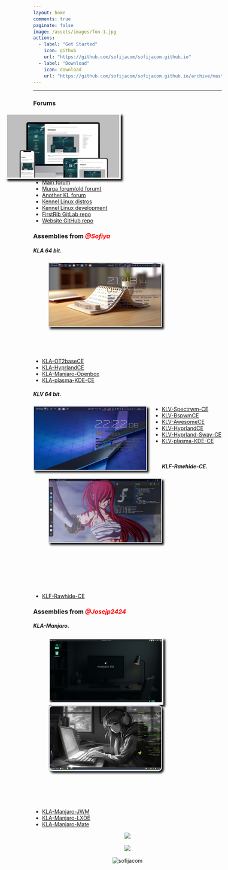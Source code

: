 ```yaml
---
layout: home
comments: true
paginate: false
image: /assets/images/fon-1.jpg
actions:
  - label: "Get Started"
    icon: github
    url: "https://github.com/sofijacom/sofijacom.github.io"
  - label: "Download"
    icon: download
    url: "https://github.com/sofijacom/sofijacom.github.io/archive/master.zip"
---
```



<hr>

<h3>Forums</h3>
<img src="/assets/web/forums.jpeg" class="morph pic" alt="forum" style="float: right; margin-right: 270px; width: 300px;">
<ul class="podcast-links">
  <li><a href="https://forum.puppylinux.com/viewforum.php?f=228" title="">Main forum</a></li>
  <li><a href="https://oldforum.puppylinux.com/index.php" title="">Murga forum(old forum)</a></li>	
  <li><a href="https://kennel-linux.rockedge.org/" title="">Another KL forum</a></li>
  <li><a href="https://forum.puppylinux.com/viewforum.php?f=231" title="">Kennel Linux distros</a></li>
  <li><a href="https://forum.puppylinux.com/viewforum.php?f=194" title="">Kennel Linux development</a></li>
  <li><a href="https://gitlab.com/firstrib/firstrib" title="">FirstRib GitLab repo</a></li>
  <li><a href="https://github.com/sofijacom/sofijacom.github.io" title="">Website GitHub repo</a></li>  	
</ul>

<!-- <img src="/assets/img/line.png" alt="line"> -->

<h3>Assemblies from <span style="color:#ff0000;font-style:italic;font-weight:700;font-size:16px">@Sofiya</span></h3>
<h5>KLA 64 bit.</h5>
<figure style="width: 300px; margin-right: 40px;" class="align-left">
  <img src="/assets/img/KLA.jpg" class="easy-zoom-effect pics" alt="kla">	
</figure>
<br><br><br>
<ul>
  <li><a href="https://github.com/sofijacom/KLA-OT2baseCE" title="">KLA-OT2baseCE</a></li>
  <li><a href="https://github.com/sofijacom/KLA-Hyprland" title="">KLA-HyprlandCE</a></li>
  <li><a href="https://github.com/sofijacom/KLA-Manjaro-Openbox" title="">KLA-Manjaro-Openbox</a></li>
  <li><a href="https://github.com/sofijacom/KLA-plasma-KDE-CE" title="">KLA-plasma-KDE-CE</a></li>	
</ul>


<h5>KLV 64 bit.</h5>
<img src="/assets/img/KLV.png" class="easy-zoom-effect pics" alt="klv" style="float: left; margin-right: 40px; width: 300px;">
<ul>
  <li><a href="https://github.com/sofijacom/KLV-Spectrwm-CE" title="">KLV-Spectrwm-CE</a></li>
  <li><a href="https://github.com/sofijacom/KLV-BspwmCE" title="">KLV-BspwmCE</a></li>
  <li><a href="https://github.com/sofijacom/KLV-AwesomeCE" title="">KLV-AwesomeCE</a></li>
  <li><a href="https://github.com/sofijacom/KLV-HyprlandCE" title="">KLV-HyprlandCE</a></li>
  <li><a href="https://github.com/sofijacom/KLV-Hyprland-Sway-CE" title="">KLV-Hyprland-Sway-CE</a></li>
  <li><a href="https://github.com/sofijacom/KLV-plasma-KDE-CE" title="">KLV-plasma-KDE-CE</a></li>
</ul>
<br>


<h5>KLF-Rawhide-CE.</h5>
<figure style="width: 300px; margin-right: 40px;" class="align-left">
  <img src="/assets/img/F.png" class="easy-zoom-effect pics" alt="klf">	
</figure>
<br><br><br><br><br><br>
<ul>
  <li><a href="https://github.com/sofijacom/KLF-Rawhide-CE" title="">KLF-Rawhide-CE</a></li>
</ul>

 
<h3>Assemblies from <span style="color:#ff0000;font-style:italic;font-weight:700;font-size:16px">@Josejp2424</span></h3>
<h5>KLA-Manjaro.</h5>
 <figure style="width: 300px; margin-right: 40px;" class="align-left">
  <div class="focus pic"><img src="/assets/img/manjaro-mate.png" alt="manjaro mate"></div>
 </figure>	
<figure style="width: 300px; margin-right: 90px;" class="align-right">
  <div class="scale"><img src="/assets/img/manjaro-2.png" class="scale" alt="manjaro"></div>	
</figure>
<br><br><br><br>
<ul>
  <li><a href="https://forum.puppylinux.com/viewtopic.php?t=12833" title="">KLA-Manjaro-JWM</a></li>
  <li><a href="https://forum.puppylinux.com/viewtopic.php?t=12671" title="">KLA-Manjaro-LXDE</a></li>
  <li><a href="https://forum.puppylinux.com/viewtopic.php?t=14608" title="">KLA-Manjaro-Mate</a></li>
</ul>
 
  
<p align="center"> 
  <img src="https://github.com/user-attachments/assets/6c640e94-03b1-4425-8345-e8bde37252a5" />  
</p>

<p align="center">
	<a href="https://github.com/sofijacom/sofijacom.github.io/blob/master/LICENSE"><img src="https://img.shields.io/static/v1.svg?style=for-the-badge&label=License&message=MIT&logoColor=d9e0ee&colorA=363a4f&colorB=b7bdf8"/></a>
</p>

<p align="center"> <img src="https://komarev.com/ghpvc/?username=sofijacom&label=Profile%20views&color=blueviolet&size=24&style=flat" alt="sofijacom" /> </p>


<style>
.morph {
  transition: all 0.5s ease; /* transform 1s ease */
 /* image-rendering: pixelated; */ /* Image sharpness */	
}

.morph:hover {
  border-radius: 50%;
  transform: rotate(360deg); /* transform: rotate (360deg) scale (1.25); */	
}	
</style>

<style>
.easy-zoom-effect {
  transition: all 1s ease; /* transform 1s ease */
 /* image-rendering: pixelated; */ /* Image sharpness */	
}

.easy-zoom-effect:hover {
  transform: scale(1.25);	
}	
</style>

<style>	
.focus {
  -webkit-transition: all 1s ease;
     -moz-transition: all 1s ease;
       -o-transition: all 1s ease;
      -ms-transition: all 1s ease;
          transition: all 1s ease;
}

.focus:hover {
  border: 4px solid #b8b8b8;
  border-radius: 50%;
}	
</style>

<style>
.scale {
  width: 300px; /* Ширина картинок */
  display: inline-block; /* Строчно-блочный элемент */
  overflow: hidden; /* Скрываем всё за контуром */
  border-radius: 10px;
  border: 2px solid #dce0e7;   
  -webkit-box-shadow: 5px 5px 5px #111;
          box-shadow: 5px 5px 5px #111;	
 /* border: 1px solid #181825; */	    
}
.scale img {
  transition: all 1s ease; /* Время эффекта */
  display: block; /* Убираем небольшой отступ снизу */
}
.scale img:hover {
  transform: scale(1.25); /* Увеличиваем масштаб */
  image-rendering: pixelated; /* Image sharpness */	
}
</style>

<style>
.pic {
  border: 4px solid #fff;  
  float: left;
  height: auto;
  width: 300px;
  margin-right: 40px;
  overflow: hidden;
  display: block;	  
   
  -webkit-box-shadow: 5px 5px 5px #111;
          box-shadow: 5px 5px 5px #111;  
}	
</style>

<style>
.pics {
  border: 2px solid #dce0e7;   
  -webkit-box-shadow: 5px 5px 5px #111;
          box-shadow: 5px 5px 5px #111;  
}	
</style>
